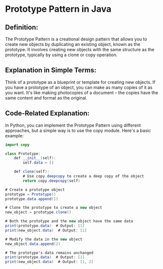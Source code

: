 # Prototype Pattern in Java

## Definition:

The Prototype Pattern is a creational design pattern that allows you to create new objects by duplicating an existing object, known as the prototype. It involves creating new objects with the same structure as the prototype, typically by using a clone or copy operation.

## Explanation in Simple Terms:

Think of a prototype as a blueprint or template for creating new objects. If you have a prototype of an object, you can make as many copies of it as you want. It's like making photocopies of a document – the copies have the same content and format as the original.

## Code-Related Explanation:

In Python, you can implement the Prototype Pattern using different approaches, but a simple way is to use the copy module. Here's a basic example:

```java
import copy

class Prototype:
    def __init__(self):
        self.data = []

    def clone(self):
        # Use copy.deepcopy to create a deep copy of the object
        return copy.deepcopy(self)

# Create a prototype object
prototype = Prototype()
prototype.data.append(1)

# Clone the prototype to create a new object
new_object = prototype.clone()

# Both the prototype and the new object have the same data
print(prototype.data)  # Output: [1]
print(new_object.data)  # Output: [1]

# Modify the data in the new object
new_object.data.append(2)

# The prototype's data remains unchanged
print(prototype.data)  # Output: [1]
print(new_object.data)  # Output: [1, 2]

```